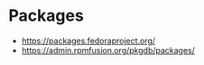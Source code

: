 # Packages

- <https://packages.fedoraproject.org/>
- <https://admin.rpmfusion.org/pkgdb/packages/>
